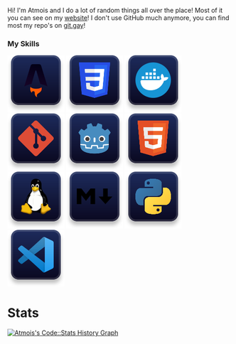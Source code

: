 Hi! I'm Atmois and I do a lot of random things all over the place! Most of it you can see on my [website](https://atmois.com)! I don't use GitHub much anymore, you can find most my repo's on [git.gay](https://git.gay/Atmois)!

### My Skills
![Astro](icons/astro.svg)
![CSS](icons/css.svg)
![Docker](icons/docker.svg)
![Git](icons/git.svg)
![Godot](icons/godot.svg)
![HTML](icons/html.svg)
![Linux](icons/linux.svg)
![Markdown](icons/md.svg)
![Python](icons/py.svg)
![VSCode](icons/vscode.svg)

# Stats

<a href="https://codestats.net/users/Atmois">
  <img src='https://codestats-readme.wegfan.cn/history-graph/Atmois?width=1000&height=300&timezone=08:00&history_days=30&max_languages=12&bg_color=24273a' alt="Atmois's Code::Stats History Graph" />
</a>


